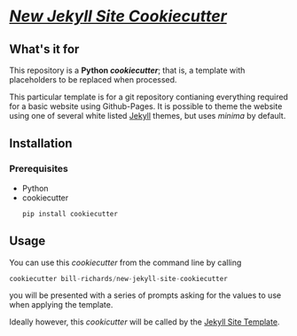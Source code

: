# [_New Jekyll Site Cookiecutter_](.)

## What's it for

This repository is a **Python *cookiecutter***; that is, a template with placeholders to be replaced when processed.

This particular template is for a git repository contianing everything required for a basic website using Github-Pages. It is possible to theme the website using one of several white listed [Jekyll](https://jekyllrb.com/) themes, but uses _minima_ by default.

## Installation

### Prerequisites

- Python
- cookiecutter
  ```pip
  pip install cookiecutter
  ```
## Usage

You can use this _cookiecutter_ from the command line by calling 

```python
cookiecutter bill-richards/new-jekyll-site-cookiecutter
```

you will be presented with a series of prompts asking for the values to use when applying the template.

Ideally however, this _cookicutter_ will be called by the [Jekyll Site Template](https://github.com/bill-richards/jekyll-site-template).
